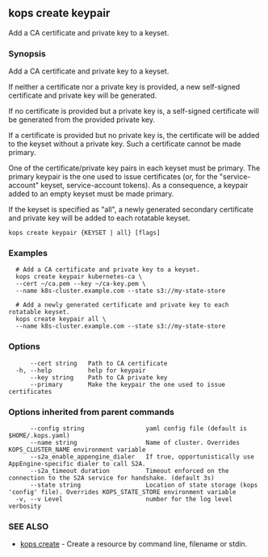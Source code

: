 
<!--- This file is automatically generated by make gen-cli-docs; changes should be made in the go CLI command code (under cmd/kops) -->

## kops create keypair

Add a CA certificate and private key to a keyset.

### Synopsis

Add a CA certificate and private key to a keyset.

 If neither a certificate nor a private key is provided, a new self-signed certificate and private key will be generated.

 If no certificate is provided but a private key is, a self-signed certificate will be generated from the provided private key.

 If a certificate is provided but no private key is, the certificate will be added to the keyset without a private key. Such a certificate cannot be made primary.

 One of the certificate/private key pairs in each keyset must be primary. The primary keypair is the one used to issue certificates (or, for the "service-account" keyset, service-account tokens). As a consequence, a keypair added to an empty keyset must be made primary.

 If the keyset is specified as "all", a newly generated secondary certificate and private key will be added to each rotatable keyset.

```
kops create keypair {KEYSET | all} [flags]
```

### Examples

```
  # Add a CA certificate and private key to a keyset.
  kops create keypair kubernetes-ca \
  --cert ~/ca.pem --key ~/ca-key.pem \
  --name k8s-cluster.example.com --state s3://my-state-store
  
  # Add a newly generated certificate and private key to each rotatable keyset.
  kops create keypair all \
  --name k8s-cluster.example.com --state s3://my-state-store
```

### Options

```
      --cert string   Path to CA certificate
  -h, --help          help for keypair
      --key string    Path to CA private key
      --primary       Make the keypair the one used to issue certificates
```

### Options inherited from parent commands

```
      --config string                 yaml config file (default is $HOME/.kops.yaml)
      --name string                   Name of cluster. Overrides KOPS_CLUSTER_NAME environment variable
      --s2a_enable_appengine_dialer   If true, opportunistically use AppEngine-specific dialer to call S2A.
      --s2a_timeout duration          Timeout enforced on the connection to the S2A service for handshake. (default 3s)
      --state string                  Location of state storage (kops 'config' file). Overrides KOPS_STATE_STORE environment variable
  -v, --v Level                       number for the log level verbosity
```

### SEE ALSO

* [kops create](kops_create.md)	 - Create a resource by command line, filename or stdin.

